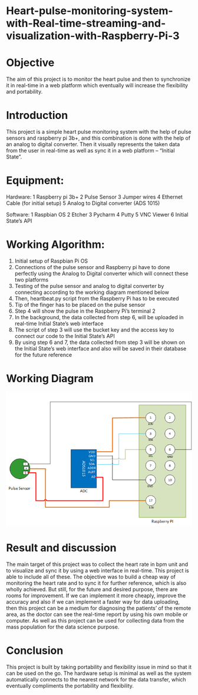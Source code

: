 # Heart-pulse-monitoring-system-with-Real-time-streaming-and-visualization-with-Raspberry-Pi-3


# Objective
The aim of this project is to monitor the heart pulse and then to synchronize it in real-time in a web platform which eventually will increase the flexibility and portability.

# Introduction 
This project is a simple heart pulse monitoring system with the help of pulse sensors and raspberry pi 3b+, and this combination is done with the help of an analog to digital converter. Then it visually represents the taken data from the user in real-time as well as sync it in a web platform – “Initial State”.

# Equipment:

Hardware:
1 Raspberry pi 3b+
2 Pulse Sensor
3 Jumper wires
4 Ethernet Cable (for initial setup)
5 Analog to Digital converter (ADS 1015)

Software:
1 Raspbian OS
2 Etcher
3 Pycharm
4 Putty
5 VNC Viewer
6 Initial State’s API

# Working Algorithm:

1. Initial setup of Raspbian Pi OS
2. Connections of the pulse sensor and Raspberry pi have to done perfectly using the Analog to Digital converter which will connect these two platforms
3. Testing of the pulse sensor and analog to digital converter by connecting according to the working diagram mentioned below
4. Then, heartbeat.py script from the Raspberry Pi has to be executed
5. Tip of the finger has to be placed on the pulse sensor
6. Step 4 will show the pulse in the Raspberry Pi’s terminal
2
7. In the background, the data collected from step 6, will be uploaded in real-time Initial State’s web interface
8. The script of step 3 will use the bucket key and the access key to connect our code to the Initial State’s API
9. By using step 6 and 7, the data collected from step 3 will be shown on the Initial State’s web interface and also will be saved in their database for the future reference


# Working Diagram
<img src= "images/connection.jpeg">


# Result and discussion 
The main target of this project was to collect the heart rate in bpm unit and to visualize and sync it by using a web interface in real-time. This project is able to include all of these. The objective was to build a cheap way of monitoring the heart rate and to sync it for further reference, which is also wholly achieved. But still, for the future and desired purpose, there are rooms for improvement. If we can implement it more cheaply, improve the accuracy and also if we can implement a faster way for data uploading, then this project can be a medium for diagnosing the patients’ of the remote area, as the doctor can see the real-time report by using his own mobile or computer. As well as this project can be used for collecting data from the mass population for the data science purpose.

# Conclusion 
This project is built by taking portability and flexibility issue in mind so that it can be used on the go. The hardware setup is minimal as well as the system automatically connects to the nearest network for the data transfer, which eventually compliments the portability and flexibility.
